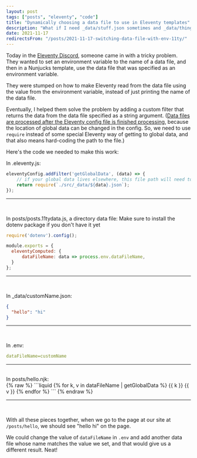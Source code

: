```yaml
---
layout: post
tags: ["posts", "eleventy", "code"]
title: "Dynamically choosing a data file to use in Eleventy templates"
description: "What if I need _data/stuff.json sometimes and _data/thing.json other times?"
date: 2021-11-17
redirectsFrom: "/posts/2021-11-17-switching-data-file-with-env-11ty/"
---
```


Today in the [Eleventy Discord](https://www.11ty.dev/blog/discord/), someone came in with a tricky problem. They wanted to set an environment variable to the name of a data file, and then in a Nunjucks template, use the data file that was specified as an environment variable. 

They were stumped on how to make Eleventy read from the data file using the value from the environment variable, instead of just printing the name of the data file. 

Eventually, I helped them solve the problem by adding a custom filter that returns the data from the data file specified as a string argument. ([Data files are processed after the Eleventy config file is finished processing](https://github.com/11ty/eleventy/issues/1231), because the location of global data can be changed in the config. So, we need to use `require` instead of some special Eleventy way of getting to global data, and that also means hard-coding the path to the file.)

Here's the code we needed to make this work: 

In .eleventy.js:
```javascript
eleventyConfig.addFilter('getGlobalData', (data) => {
    // if your global data lives elsewhere, this file path will need to change a bit
    return require(`./src/_data/${data}.json`);
});
```

<hr />
<br />

In posts/posts.11tydata.js, a directory data file: 
Make sure to install the dotenv package if you don't have it yet
```javascript
require('dotenv').config();

module.exports = {
  eleventyComputed: {
      dataFileName: data => process.env.dataFileName,
  }
};
```

<hr />
<br />

In _data/customName.json:
```json
{
  "hello": "hi"
}
```

<hr />
<br />

In .env:

```yml
dataFileName=customName
```

<hr />
<br />
In posts/hello.njk:
<br />
{% raw %}
```liquid
{% for k, v in dataFileName | getGlobalData %}
   {{ k }} {{ v }}
{% endfor %}
```
{% endraw %}


<hr />
<br />

With all these pieces together, when we go to the page at our site at `/posts/hello`, we should see "hello hi" on the page.

We could change the value of `dataFileName` in `.env` and add another data file whose name matches the value we set, and that would give us a different result. Neat!

